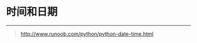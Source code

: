 <!-- Time.md --- 
;; 
;; Description: 
;; Author: Hongyi Wu(吴鸿毅)
;; Email: wuhongyi@qq.com 
;; Created: 二 6月 20 22:30:13 2017 (+0800)
;; Last-Updated: 二 6月 20 22:31:14 2017 (+0800)
;;           By: Hongyi Wu(吴鸿毅)
;;     Update #: 1
;; URL: http://wuhongyi.cn -->

# 时间和日期



----

> http://www.runoob.com/python/python-date-time.html

<!-- Time.md ends here -->
